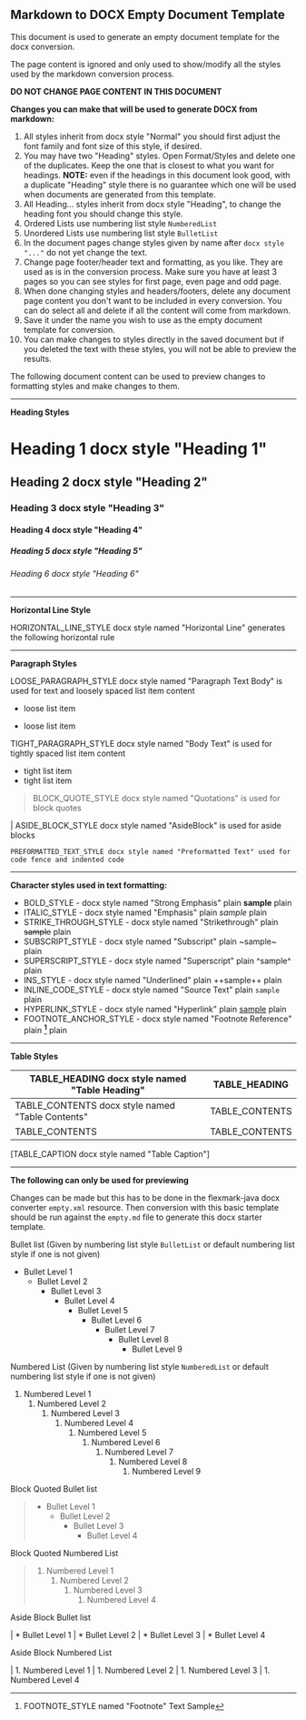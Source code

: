 ## Markdown to DOCX Empty Document  Template

This document is used to generate an empty document template for the docx conversion.

The page content is ignored and only used to show/modify all the styles used by the markdown
conversion process.

**DO NOT CHANGE PAGE CONTENT IN THIS DOCUMENT**

**Changes you can make that will be used to generate DOCX from markdown:**

1. All styles inherit from docx style "Normal" you should first adjust the font family and font
   size of this style, if desired.
2. You may have two "Heading" styles. Open Format/Styles and delete one of the duplicates. Keep
   the one that is closest to what you want for headings. **NOTE:** even if the headings in this
   document look good, with a duplicate "Heading" style there is no guarantee which one will be
   used when documents are generated from this template.
3. All Heading... styles inherit from docx style "Heading", to change the heading font you
   should change this style.
4. Ordered Lists use numbering list style `NumberedList`
5. Unordered Lists use numbering list style `BulletList`
6. In the document pages change styles given by name after `docx style "..."` do not yet change
   the text.
7. Change page footer/header text and formatting, as you like. They are used as is in the
   conversion process. Make sure you have at least 3 pages so you can see styles for first page,
   even page and odd page.
8. When done changing styles and headers/footers, delete any document page content you don't
   want to be included in every conversion. You can do select all and delete if all the content
   will come from markdown.
9. Save it under the name you wish to use as the empty document template for conversion.
10. You can make changes to styles directly in the saved document but if you deleted the text
    with these styles, you will not be able to preview the results.

The following document content can be used to preview changes to formatting styles and make
changes to them.

---

**Heading Styles**

# Heading 1 docx style "Heading 1"

## Heading 2 docx style "Heading 2"

###  Heading 3 docx style "Heading 3"

####  Heading 4 docx style "Heading 4"

#####  Heading 5 docx style "Heading 5"

######  Heading 6 docx style "Heading 6"

---

**Horizontal Line Style**

HORIZONTAL_LINE_STYLE docx style named "Horizontal Line" generates the following horizontal rule

---

**Paragraph Styles**

LOOSE_PARAGRAPH_STYLE docx style named "Paragraph Text Body" is used for text and loosely spaced
list item content

* loose list item

* loose list item

TIGHT_PARAGRAPH_STYLE docx style named "Body Text" is used for tightly spaced list item content

* tight list item
* tight list item

> BLOCK_QUOTE_STYLE docx style named "Quotations" is used for block quotes

| ASIDE_BLOCK_STYLE docx style named "AsideBlock" is used for aside blocks

    PREFORMATTED_TEXT_STYLE docx style named "Preformatted Text" used for code fence and indented code

---

**Character styles used in text formatting:**

* BOLD_STYLE - docx style named "Strong Emphasis" plain **sample** plain
* ITALIC_STYLE - docx style named "Emphasis" plain *sample* plain
* STRIKE_THROUGH_STYLE - docx style named "Strikethrough" plain ~~sample~~ plain
* SUBSCRIPT_STYLE - docx style named "Subscript" plain ~sample~ plain
* SUPERSCRIPT_STYLE - docx style named "Superscript" plain ^sample^ plain
* INS_STYLE - docx style named "Underlined" plain ++sample++ plain
* INLINE_CODE_STYLE - docx style named "Source Text" plain `sample` plain
* HYPERLINK_STYLE - docx style named "Hyperlink" plain [sample](http://example.com) plain
* FOOTNOTE_ANCHOR_STYLE - docx style named "Footnote Reference" plain **[^1]** plain

---

**Table Styles**

|  TABLE_HEADING docx style named "Table Heading"  | TABLE_HEADING  |
|--------------------------------------------------|----------------|
| TABLE_CONTENTS docx style named "Table Contents" | TABLE_CONTENTS |
| TABLE_CONTENTS                                   | TABLE_CONTENTS |
[TABLE_CAPTION docx style named "Table Caption"]

---

**The following can only be used for previewing**

Changes can be made but this has to be done in the flexmark-java docx converter `empty.xml`
resource. Then conversion with this basic template should be run against the `empty.md` file to
generate this docx starter template.

Bullet list (Given by numbering list style `BulletList` or default numbering list style if one
is not given)

* Bullet Level 1
  * Bullet Level 2
    * Bullet Level 3
      * Bullet Level 4
        * Bullet Level 5
          * Bullet Level 6
            * Bullet Level 7
              * Bullet Level 8
                * Bullet Level 9

Numbered List (Given by numbering list style `NumberedList` or default numbering list style if
one is not given)

1. Numbered Level 1
   1. Numbered Level 2
      1. Numbered Level 3
         1. Numbered Level 4
            1. Numbered Level 5
               1. Numbered Level 6
                  1. Numbered Level 7
                     1. Numbered Level 8
                        1. Numbered Level 9

Block Quoted Bullet list

> * Bullet Level 1
>   * Bullet Level 2
>     * Bullet Level 3
>       * Bullet Level 4

Block Quoted Numbered List

> 1. Numbered Level 1
>    1. Numbered Level 2
>       1. Numbered Level 3
>          1. Numbered Level 4

Aside Block Bullet list

| * Bullet Level 1
|   * Bullet Level 2
|     * Bullet Level 3
|       * Bullet Level 4

Aside Block Numbered List

| 1. Numbered Level 1
|    1. Numbered Level 2
|       1. Numbered Level 3
|          1. Numbered Level 4

[^1]: FOOTNOTE_STYLE named "Footnote" Text Sample

